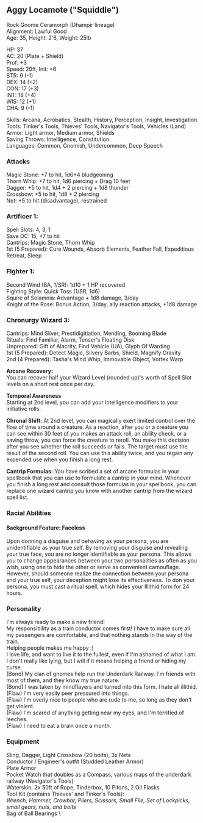 ## Aggy Locamote ("Squiddle") 
Rock Gnome Ceramorph (Dhampir lineage) \
Alignment: Lawful Good \
Age: 35, Height: 2'6, Weight: 25lb 

HP: 37 \
AC: 20 (Plate + Shield) \
Prof: +3 \
Speed: 20ft, Init: +6 \
STR: 9  (-1) \
DEX: 14 (+2) \
CON: 17 (+3) \
INT: 18 (+4) \
WIS: 12 (+1) \
CHA: 9  (-1) 

Skills: Arcana, Acrobatics, Stealth, History, Perception, Insight, Investigation \
Tools: Tinker's Tools, Thieves' Tools, Navigator’s Tools, Vehicles (Land) \
Armor: Light armor, Medium armor, Shields \
Saving Throws: Intelligence, Constitution \
Languages: Common, Gnomish, Undercommon, Deep Speech

### Attacks
Magic Stone: +7 to hit, 1d6+4 bludgeoning \
Thorn Whip: +7 to hit, 1d6 piercing + Drag 10 feet \
Dagger: +5 to hit, 1d4 + 2 piercing + 1d8 thunder \
Crossbow: +5 to hit, 1d8 + 2 piercing \
Net: +5 to hit (disadvantage), restrained

### Artificer 1: 
Spell Slots: 4, 3, 1 \
Save DC: 15, +7 to hit \
Cantrips: Magic Stone, Thorn Whip \
1st (5 Prepared): Cure Wounds, Absorb Elements, Feather Fall, Expeditious Retreat, Sleep

### Fighter 1:
Second Wind (BA, 1/SR): 1d10 + 1 HP recovered \
Fighting Style: Quick Toss (1/SR, 1d6) \
Squire of Solamnia: Advantage + 1d8 damage, 3/day \
Knight of the Rose: Bonus Action, 3/day, ally reaction attacks, +1d8 damage

### Chronurgy Wizard 3:
Cantrips: Mind Sliver, Prestidigitiation, Mending, Booming Blade \
Rituals: Find Familiar, Alarm, Tenser's Floating Disk \
Unprepared:  Gift of Alacrity, Find Vehicle (UA), Glyph Of Warding \
1st (5 Prepared): Detect Magic, Silvery Barbs, Shield, Magnify Gravity \
2nd (4 Prepared): Tasha's Mind Whip, Immovable Object, Vortex Warp

**Arcane Recovery:** \
You can recover half your Wizard Level (rounded up)'s worth of Spell Slot levels on a short rest once per day. 

**Temporal Awareness** \
Starting at 2nd level, you can add your Intelligence modifiers to your initiative rolls.

**Chronal Shift:**
At 2nd level, you can magically exert limited control over the flow of time around a creature. As a reaction, after you or a creature you can see within 30 feet of you makes an attack roll, an ability check, or a saving throw, you can force the creature to reroll. You make this decision after you see whether the roll succeeds or fails. The target must use the result of the second roll. You can use this ability twice, and you regain any expended use when you finish a long rest.

**Cantrip Formulas:** 
You have scribed a set of arcane formulas in your spellbook that you can use to formulate a cantrip in your mind. Whenever you finish a long rest and consult those formulas in your spellbook, you can replace one wizard cantrip you know with another cantrip from the wizard spell list. 

### Racial Abilities
#### Background Feature: Faceless
Upon donning a disguise and behaving as your persona, you are unidentifiable as your true self. By removing your disguise and revealing your true face, you are no longer identifiable as your persona. This allows you to change appearances between your two personalities as often as you wish, using one to hide the other or serve as convenient camouflage. However, should someone realize the connection between your persona and your true self, your deception might lose its effectiveness. To don your persona, you must cast a ritual spell, which hides your Illithid form for 24 hours. 

### Personality
I'm always ready to make a new friend! \
My responsibility as a train conductor comes first! I have to make sure all my passengers are comfortable, and that nothing stands in the way of the train. \
Helping people makes me happy :) \
I love life, and want to live it to the fullest, even if I'm ashamed of what I am. \
I don't really like lying, but I will if it means helping a friend or hiding my curse. \
(Bond) My clan of gnomes help run the Underdark Railway. I'm friends with most of them, and they know my true nature. \
(Bond) I was taken by mindflayers and turned into this form. I hate all illithid. \
(Flaw) I'm very easily peer pressured into things. \
(Flaw) I'm overly nice to people who are rude to me, so long as they don't get violent. \
(Flaw) I'm scared of anything getting near my eyes, and I'm terrified of leeches. \
(Flaw) I need to eat a brain once a month. 

### Equipment
Sling, Dagger, Light Crossbow (20 bolts), 3x Nets \
Conductor / Engineer's outfit (Studded Leather Armor) \
Plate Armor \
Pocket Watch that doubles as a Compass, various maps of the underdark railway (Navigator's Tools) \
Waterskin, 2x 50ft of Rope, Tinderbox, 10 Pitons, 2 Oil Flasks \
Tool Kit (contains Thieves' and Tinker's Tools): \
*Wrench, Hammer, Crowbar, Pliers, Scissors, Small File, Set of Lockpicks, small gears, nuts, and bolts* \
Bag of Ball Bearings \
